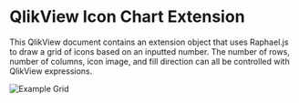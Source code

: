 QlikView Icon Chart Extension
================================================================================
This QlikView document contains an extension object that uses Raphael.js to draw a grid of icons based on an inputted number. The number of rows, number of columns, icon image, and fill direction can all be controlled with QlikView expressions.

![Example Grid](https://raw.github.com/skokenes/QV_Ext-IconChart/master/images/icon_grid.png)
